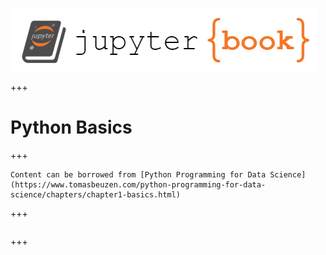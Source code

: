 ![](../logo.png)

+++

# Python Basics

+++

```{note}
Content can be borrowed from [Python Programming for Data Science](https://www.tomasbeuzen.com/python-programming-for-data-science/chapters/chapter1-basics.html)
```

+++

```{tableofcontents}
```

+++
